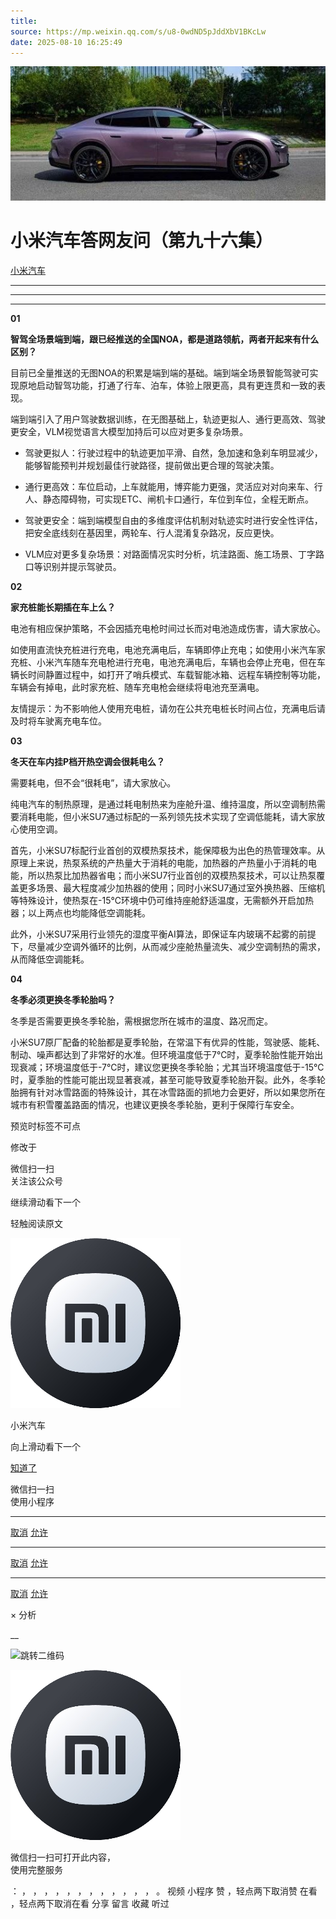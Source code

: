 ```yaml
---
title: 
source: https://mp.weixin.qq.com/s/u8-0wdND5pJddXbV1BKcLw
date: 2025-08-10 16:25:49
---
```


![cover_image](images/img_397af314.jpg)


#  小米汽车答网友问（第九十六集）


[ 小米汽车 ](<javascript:void\(0\);>)

______

****  
****

****01****

**智驾全场景端到端，跟已经推送的全国NOA，都是道路领航，两者开起来有什么区别？**

目前已全量推送的无图NOA的积累是端到端的基础。端到端全场景智能驾驶可实现原地启动智驾功能，打通了行车、泊车，体验上限更高，具有更连贯和一致的表现。

端到端引入了用户驾驶数据训练，在无图基础上，轨迹更拟人、通行更高效、驾驶更安全，VLM视觉语言大模型加持后可以应对更多复杂场景。

  * 驾驶更拟人：行驶过程中的轨迹更加平滑、自然，急加速和急刹车明显减少，能够智能预判并规划最佳行驶路径，提前做出更合理的驾驶决策。

  * 通行更高效：车位启动，上车就能用，博弈能力更强，灵活应对对向来车、行人、静态障碍物，可实现ETC、闸机卡口通行，车位到车位，全程无断点。

  * 驾驶更安全：端到端模型自由的多维度评估机制对轨迹实时进行安全性评估，把安全底线刻在基因里，两轮车、行人混淆复杂路况，反应更快。

  * VLM应对更多复杂场景：对路面情况实时分析，坑洼路面、施工场景、丁字路口等识别并提示驾驶员。

  

**02**

**家充桩能长期插在车上么？**

电池有相应保护策略，不会因插充电枪时间过长而对电池造成伤害，请大家放心。

如使用直流快充桩进行充电，电池充满电后，车辆即停止充电；如使用小米汽车家充桩、小米汽车随车充电枪进行充电，电池充满电后，车辆也会停止充电，但在车辆长时间静置过程中，如打开了哨兵模式、车载智能冰箱、远程车辆控制等功能，车辆会有掉电，此时家充桩、随车充电枪会继续将电池充至满电。

友情提示：为不影响他人使用充电桩，请勿在公共充电桩长时间占位，充满电后请及时将车驶离充电车位。

**03**

**冬天在车内挂P档开热空调会很耗电么？**

需要耗电，但不会“很耗电”，请大家放心。

纯电汽车的制热原理，是通过耗电制热来为座舱升温、维持温度，所以空调制热需要消耗电能，但小米SU7通过标配的一系列领先技术实现了空调低能耗，请大家放心使用空调。

首先，小米SU7标配行业首创的双模热泵技术，能保障极为出色的热管理效率。从原理上来说，热泵系统的产热量大于消耗的电能，加热器的产热量小于消耗的电能，所以热泵比加热器省电；而小米SU7行业首创的双模热泵技术，可以让热泵覆盖更多场景、最大程度减少加热器的使用；同时小米SU7通过室外换热器、压缩机等特殊设计，使热泵在-15℃环境中仍可维持座舱舒适温度，无需额外开启加热器；以上两点也均能降低空调能耗。

此外，小米SU7采用行业领先的湿度平衡AI算法，即保证车内玻璃不起雾的前提下，尽量减少空调外循环的比例，从而减少座舱热量流失、减少空调制热的需求，从而降低空调能耗。

  

**04**

**冬季必须更换冬季轮胎吗？**

冬季是否需要更换冬季轮胎，需根据您所在城市的温度、路况而定。

小米SU7原厂配备的轮胎都是夏季轮胎，在常温下有优异的性能，驾驶感、能耗、制动、噪声都达到了非常好的水准。但环境温度低于7℃时，夏季轮胎性能开始出现衰减；环境温度低于-7℃时，建议您更换冬季轮胎；尤其当环境温度低于-15℃时，夏季胎的性能可能出现显著衰减，甚至可能导致夏季轮胎开裂。此外，冬季轮胎拥有针对冰雪路面的特殊设计，其在冰雪路面的抓地力会更好，所以如果您所在城市有积雪覆盖路面的情况，也建议更换冬季轮胎，更利于保障行车安全。

  

[](<>)[](<>)

预览时标签不可点

修改于

微信扫一扫  
关注该公众号

继续滑动看下一个

轻触阅读原文

![img_97d833da.jpg](images/img_97d833da.jpg)

小米汽车 

向上滑动看下一个

[知道了](<javascript:;>)

微信扫一扫  
使用小程序

****

[取消](<javascript:void\(0\);>) [允许](<javascript:void\(0\);>)

****

[取消](<javascript:void\(0\);>) [允许](<javascript:void\(0\);>)

****

[取消](<javascript:void\(0\);>) [允许](<javascript:void\(0\);>)

× 分析

__

![跳转二维码]()

![作者头像](images/img_97d833da.jpg)

微信扫一扫可打开此内容，  
使用完整服务

： ， ， ， ， ， ， ， ， ， ， ， ， 。 视频 小程序 赞 ，轻点两下取消赞 在看 ，轻点两下取消在看 分享 留言 收藏 听过